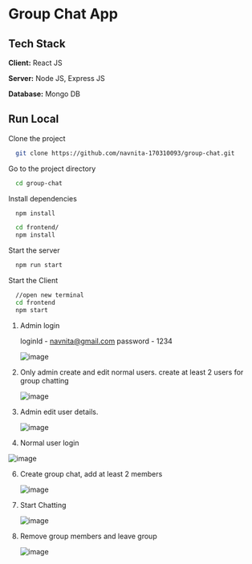 
# Group Chat App

## Tech Stack

**Client:** React JS

**Server:** Node JS, Express JS

**Database:** Mongo DB

## Run Local

Clone the project

```bash
  git clone https://github.com/navnita-170310093/group-chat.git
```

Go to the project directory

```bash
  cd group-chat
```

Install dependencies

```bash
  npm install
```

```bash
  cd frontend/
  npm install
```

Start the server

```bash
  npm run start
```
Start the Client

```bash
  //open new terminal
  cd frontend
  npm start
```

1. Admin login

   loginId - navnita@gmail.com
   password - 1234

   ![image](https://github.com/navnita-170310093/group-chat/assets/71219014/28a2469e-b49e-4f22-8ad1-a742d6594042)

3. Only admin create and edit normal users. create at least 2 users for group chatting

   ![image](https://github.com/navnita-170310093/group-chat/assets/71219014/67923c8f-eecc-42ce-907d-550a9f1fe0f2)

4. Admin edit user details.
   
   ![image](https://github.com/navnita-170310093/group-chat/assets/71219014/5fb07c28-aba1-4162-b45f-6c35964e70ff)

5. Normal user login
   
  ![image](https://github.com/navnita-170310093/group-chat/assets/71219014/05033e63-b475-4c5a-bbe1-2d720b32b6be)

6. Create group chat, add at least 2 members

   ![image](https://github.com/navnita-170310093/group-chat/assets/71219014/4cac232a-fccf-4803-aa73-a6c28f58d31f)

7. Start Chatting

   ![image](https://github.com/navnita-170310093/group-chat/assets/71219014/5ff41212-e29c-4afc-ac48-33bf126ef64a)

8. Remove group members and leave group

   ![image](https://github.com/navnita-170310093/group-chat/assets/71219014/a6205600-8e4e-4ca7-ba61-d76458c78326)



    








  


  
